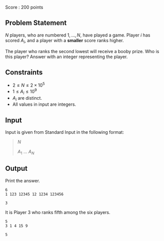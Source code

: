 Score : $200$ points

## Problem Statement

$N$ players, who are numbered $1, \ldots, N$, have played a game. Player $i$ has scored $A_i$, and a player with a **smaller** score ranks higher.

The player who ranks the second lowest will receive a booby prize. Who is this player? Answer with an integer representing the player.

## Constraints

- $2 \leq N \leq 2\times 10^5$
- $1 \leq A_i \leq 10^9$
- $A_i$ are distinct.
- All values in input are integers.

## Input

Input is given from Standard Input in the following format:

> $N$
> 
> $A_1$ $\ldots$ $A_N$

## Output

Print the answer.

```input1
6
1 123 12345 12 1234 123456
```

```output1
3
```

It is Player $3$ who ranks fifth among the six players.

```input2
5
3 1 4 15 9
```

```output2
5
```